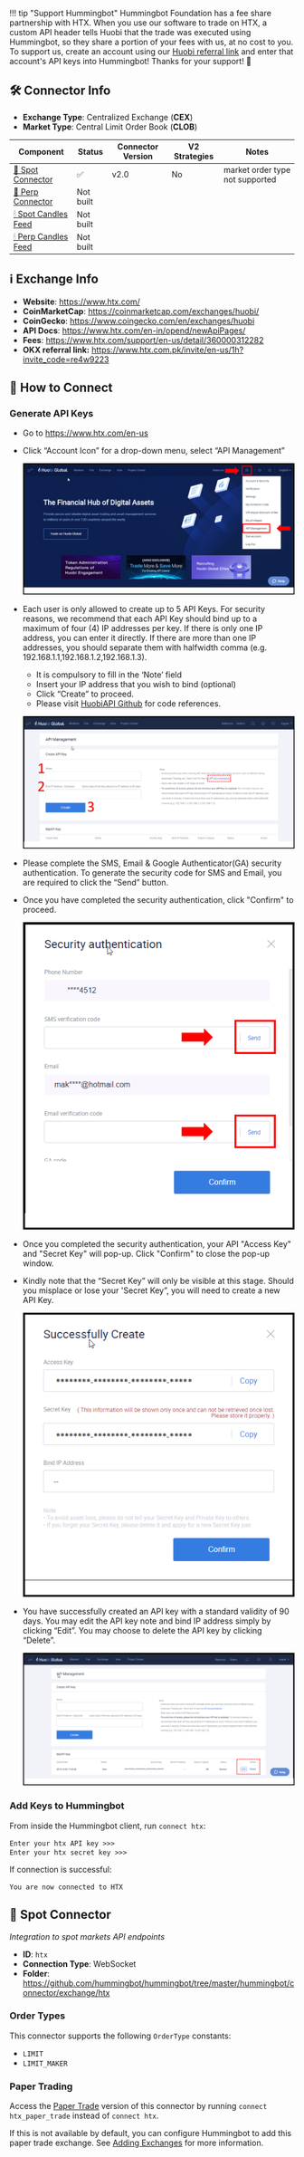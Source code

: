 !!! tip "Support Hummingbot"
    Hummingbot Foundation has a fee share partnership with HTX. When you use our software to trade on HTX, a custom API header tells Huobi that the trade was executed using Hummingbot, so they share a portion of your fees with us, at no cost to you. To support us, create an account using our [Huobi referral link](https://www.htx.com.pk/invite/en-us/1h?invite_code=re4w9223) and enter that account's API keys into Hummingbot! Thanks for your support! 🙏
## 🛠 Connector Info

- **Exchange Type**: Centralized Exchange (**CEX**)
- **Market Type**: Central Limit Order Book (**CLOB**)

| Component | Status | Connector Version | V2 Strategies | Notes | 
| --------- | ------ | ----------------- |  ------------ | ----- |
| [🔀 Spot Connector](#spot-connector) | ✅ | v2.0 | No | market order type not supported |
| [🔀 Perp Connector](#perp-connector) | Not built |
| [🕯 Spot Candles Feed](#spot-candles-feed) | Not built  | 
| [🕯 Perp Candles Feed](#perp-candles-feed) | Not built  | 

## ℹ️ Exchange Info

- **Website**: <https://www.htx.com/>
- **CoinMarketCap**: <https://coinmarketcap.com/exchanges/huobi/>
- **CoinGecko**: <https://www.coingecko.com/en/exchanges/huobi>
- **API Docs**: <https://www.htx.com/en-in/opend/newApiPages/>
- **Fees**: <https://www.htx.com/support/en-us/detail/360000312282>
- **OKX referral link:** <https://www.htx.com.pk/invite/en-us/1h?invite_code=re4w9223>

## 🔑 How to Connect

### Generate API Keys

- Go to https://www.htx.com/en-us

- Click “Account Icon” for a drop-down menu, select “API Management”

    ![API](huobi-api1.png)

- Each user is only allowed to create up to 5 API Keys. For security reasons, we recommend that each API Key should bind up to a maximum of four (4) IP addresses per key. If there is only one IP address, you can enter it directly. If there are more than one IP addresses, you should separate them with halfwidth comma (e.g. 192.168.1.1,192.168.1.2,192.168.1.3).

    - It is compulsory to fill in the ‘Note’ field
    - Insert your IP address that you wish to bind (optional)
    - Click “Create” to proceed.
    - Please visit [HuobiAPI Github](https://huobiapi.github.io/docs/spot/v1/en) for code references.

    ![API](huobi-api2.png)

- Please complete the SMS, Email & Google Authenticator(GA) security authentication. To generate the security code for SMS and Email, you are required to click the “Send” button.

- Once you have completed the security authentication, click "Confirm" to proceed.

    ![API](huobi-api3.png)

- Once you completed the security authentication, your API "Access Key" and "Secret Key" will pop-up. Click "Confirm" to close the pop-up window.

- Kindly note that the “Secret Key” will only be visible at this stage. Should you misplace or lose your 'Secret Key”, you will need to create a new API Key.

    ![API](huobi-api4.png)

- You have successfully created an API key with a standard validity of 90 days. You may edit the API key note and bind IP address simply by clicking “Edit”. You may choose to delete the API key by clicking “Delete”.

    ![API](huobi-api5.png)

### Add Keys to Hummingbot

From inside the Hummingbot client, run `connect htx`:

```
Enter your htx API key >>>
Enter your htx secret key >>>
```

If connection is successful:

```
You are now connected to HTX
```


## 🔀 Spot Connector
*Integration to spot markets API endpoints*

- **ID**: `htx`
- **Connection Type**: WebSocket
- **Folder**: <https://github.com/hummingbot/hummingbot/tree/master/hummingbot/connector/exchange/htx>

### Order Types

This connector supports the following `OrderType` constants:

- `LIMIT`
- `LIMIT_MAKER`

### Paper Trading

Access the [Paper Trade](/global-configs/paper-trade/) version of this connector by running `connect htx_paper_trade` instead of `connect htx`.

If this is not available by default, you can configure Hummingbot to add this paper trade exchange. See [Adding Exchanges](/global-configs/paper-trade/#adding-exchanges) for more information.
```